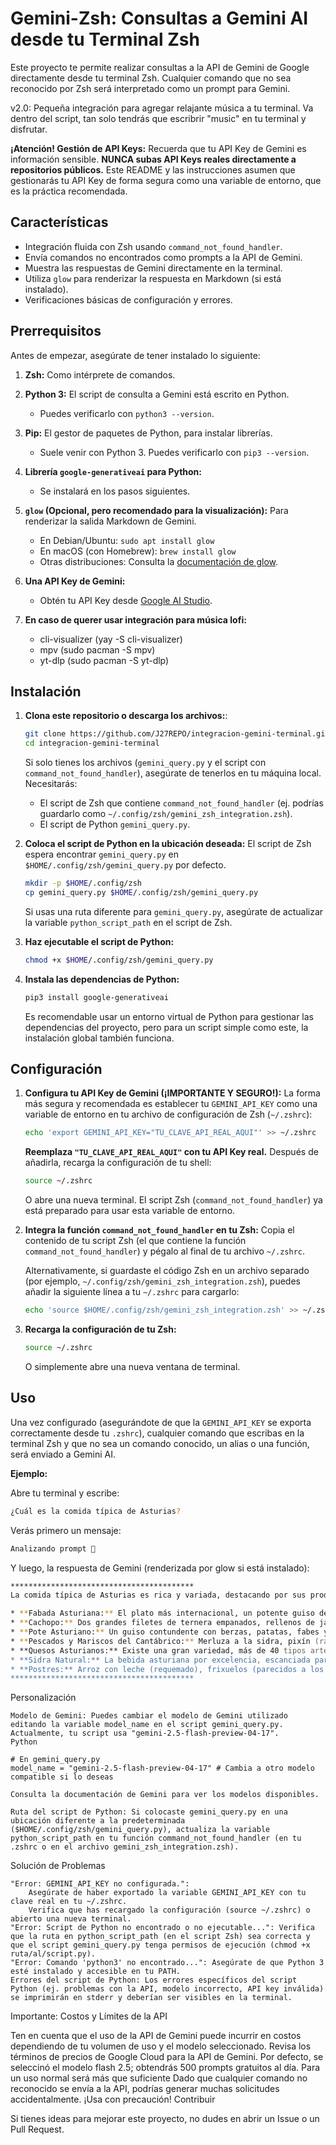 # Gemini-Zsh: Consultas a Gemini AI desde tu Terminal Zsh

Este proyecto te permite realizar consultas a la API de Gemini de Google directamente desde tu terminal Zsh. Cualquier comando que no sea reconocido por Zsh será interpretado como un prompt para Gemini.

v2.0: Pequeña integración para agregar relajante música a tu terminal. Va dentro del script, tan solo tendrás que escribrir "music" en tu terminal y disfrutar. 

**¡Atención! Gestión de API Keys:** Recuerda que tu API Key de Gemini es información sensible. **NUNCA subas API Keys reales directamente a repositorios públicos.** Este README y las instrucciones asumen que gestionarás tu API Key de forma segura como una variable de entorno, que es la práctica recomendada.

## Características

* Integración fluida con Zsh usando `command_not_found_handler`.
* Envía comandos no encontrados como prompts a la API de Gemini.
* Muestra las respuestas de Gemini directamente en la terminal.
* Utiliza `glow` para renderizar la respuesta en Markdown (si está instalado).
* Verificaciones básicas de configuración y errores.

## Prerrequisitos

Antes de empezar, asegúrate de tener instalado lo siguiente:

1.  **Zsh:** Como intérprete de comandos.
2.  **Python 3:** El script de consulta a Gemini está escrito en Python.
    * Puedes verificarlo con `python3 --version`.
3.  **Pip:** El gestor de paquetes de Python, para instalar librerías.
    * Suele venir con Python 3. Puedes verificarlo con `pip3 --version`.
4.  **Librería `google-generativeai` para Python:**
    * Se instalará en los pasos siguientes.
5.  **`glow` (Opcional, pero recomendado para la visualización):** Para renderizar la salida Markdown de Gemini.
    * En Debian/Ubuntu: `sudo apt install glow`
    * En macOS (con Homebrew): `brew install glow`
    * Otras distribuciones: Consulta la [documentación de glow](https://github.com/charmbracelet/glow).
6.  **Una API Key de Gemini:**
    * Obtén tu API Key desde [Google AI Studio](https://aistudio.google.com/app/apikey).
  
7.  **En caso de querer usar integración para música lofi:**
     * cli-visualizer (yay -S cli-visualizer)
     * mpv (sudo pacman -S mpv)
     * yt-dlp (sudo pacman -S yt-dlp)

## Instalación

1.  **Clona este repositorio o descarga los archivos:**:
    ```bash
    git clone https://github.com/J27REPO/integracion-gemini-terminal.git
    cd integracion-gemini-terminal
    ```
    Si solo tienes los archivos (`gemini_query.py` y el script con `command_not_found_handler`), asegúrate de tenerlos en tu máquina local. Necesitarás:
    * El script de Zsh que contiene `command_not_found_handler` (ej. podrías guardarlo como `~/.config/zsh/gemini_zsh_integration.zsh`).
    * El script de Python `gemini_query.py`.

2.  **Coloca el script de Python en la ubicación deseada:**
    El script de Zsh espera encontrar `gemini_query.py` en `$HOME/.config/zsh/gemini_query.py` por defecto.
    ```bash
    mkdir -p $HOME/.config/zsh
    cp gemini_query.py $HOME/.config/zsh/gemini_query.py
    ```
    Si usas una ruta diferente para `gemini_query.py`, asegúrate de actualizar la variable `python_script_path` en el script de Zsh.

3.  **Haz ejecutable el script de Python:**
    ```bash
    chmod +x $HOME/.config/zsh/gemini_query.py
    ```

4.  **Instala las dependencias de Python:**
    ```bash
    pip3 install google-generativeai
    ```
    Es recomendable usar un entorno virtual de Python para gestionar las dependencias del proyecto, pero para un script simple como este, la instalación global también funciona.

## Configuración

1.  **Configura tu API Key de Gemini (¡IMPORTANTE Y SEGURO!):**
    La forma más segura y recomendada es establecer tu `GEMINI_API_KEY` como una variable de entorno en tu archivo de configuración de Zsh (`~/.zshrc`):

    ```bash
    echo 'export GEMINI_API_KEY="TU_CLAVE_API_REAL_AQUI"' >> ~/.zshrc
    ```
    **Reemplaza `"TU_CLAVE_API_REAL_AQUI"` con tu API Key real.**
    Después de añadirla, recarga la configuración de tu shell:
    ```bash
    source ~/.zshrc
    ```
    O abre una nueva terminal. El script Zsh (`command_not_found_handler`) ya está preparado para usar esta variable de entorno.

2.  **Integra la función `command_not_found_handler` en tu Zsh:**
    Copia el contenido de tu script Zsh (el que contiene la función `command_not_found_handler`) y pégalo al final de tu archivo `~/.zshrc`.

    Alternativamente, si guardaste el código Zsh en un archivo separado (por ejemplo, `~/.config/zsh/gemini_zsh_integration.zsh`), puedes añadir la siguiente línea a tu `~/.zshrc` para cargarlo:
    ```bash
    echo 'source $HOME/.config/zsh/gemini_zsh_integration.zsh' >> ~/.zshrc
    ```

3.  **Recarga la configuración de tu Zsh:**
    ```bash
    source ~/.zshrc
    ```
    O simplemente abre una nueva ventana de terminal.

## Uso

Una vez configurado (asegurándote de que la `GEMINI_API_KEY` se exporta correctamente desde tu `.zshrc`), cualquier comando que escribas en la terminal Zsh y que no sea un comando conocido, un alias o una función, será enviado a Gemini AI.

**Ejemplo:**

Abre tu terminal y escribe:
```zsh
¿Cuál es la comida típica de Asturias?
```
Verás primero un mensaje:
```zsh
Analizando prompt 🤔
```

Y luego, la respuesta de Gemini (renderizada por glow si está instalado):
```zsh
*****************************************
La comida típica de Asturias es rica y variada, destacando por sus productos de mar y montaña. Algunos platos emblemáticos son:

* **Fabada Asturiana:** El plato más internacional, un potente guiso de fabes (alubias blancas grandes) con compango (morcilla, chorizo, lacón, tocino).
* **Cachopo:** Dos grandes filetes de ternera empanados, rellenos de jamón serrano y queso.
* **Pote Asturiano:** Un guiso contundente con berzas, patatas, fabes y productos del cerdo.
* **Pescados y Mariscos del Cantábrico:** Merluza a la sidra, pixín (rape), oricios (erizos de mar), centollos, nécoras, etc.
* **Quesos Asturianos:** Existe una gran variedad, más de 40 tipos artesanos. Algunos famosos son el Cabrales, Gamonéu, Afuega'l Pitu, y La Peral.
* **Sidra Natural:** La bebida asturiana por excelencia, escanciada para oxigenarla y potenciar su sabor.
* **Postres:** Arroz con leche (requemado), frixuelos (parecidos a los crepes), casadielles (empanadillas dulces rellenas de nuez).
*****************************************
```
Personalización

    Modelo de Gemini: Puedes cambiar el modelo de Gemini utilizado editando la variable model_name en el script gemini_query.py. Actualmente, tu script usa "gemini-2.5-flash-preview-04-17".
    Python

    # En gemini_query.py
    model_name = "gemini-2.5-flash-preview-04-17" # Cambia a otro modelo compatible si lo deseas

    Consulta la documentación de Gemini para ver los modelos disponibles.

    Ruta del script de Python: Si colocaste gemini_query.py en una ubicación diferente a la predeterminada ($HOME/.config/zsh/gemini_query.py), actualiza la variable python_script_path en tu función command_not_found_handler (en tu .zshrc o en el archivo gemini_zsh_integration.zsh).

Solución de Problemas

    "Error: GEMINI_API_KEY no configurada.":
        Asegúrate de haber exportado la variable GEMINI_API_KEY con tu clave real en tu ~/.zshrc.
        Verifica que has recargado la configuración (source ~/.zshrc) o abierto una nueva terminal.
    "Error: Script de Python no encontrado o no ejecutable...": Verifica que la ruta en python_script_path (en el script Zsh) sea correcta y que el script gemini_query.py tenga permisos de ejecución (chmod +x ruta/al/script.py).
    "Error: Comando 'python3' no encontrado...": Asegúrate de que Python 3 esté instalado y accesible en tu PATH.
    Errores del script de Python: Los errores específicos del script Python (ej. problemas con la API, modelo incorrecto, API key inválida) se imprimirán en stderr y deberían ser visibles en la terminal.

Importante: Costos y Límites de la API

Ten en cuenta que el uso de la API de Gemini puede incurrir en costos dependiendo de tu volumen de uso y el modelo seleccionado. Revisa los términos de precios de Google Cloud para la API de Gemini.
Por defecto, se seleccinó el modelo flash 2.5; obtendrás 500 prompts gratuitos al día. Para un uso normal será más que suficiente
Dado que cualquier comando no reconocido se envía a la API, podrías generar muchas solicitudes accidentalmente. ¡Usa con precaución!
Contribuir

Si tienes ideas para mejorar este proyecto, no dudes en abrir un Issue o un Pull Request.
